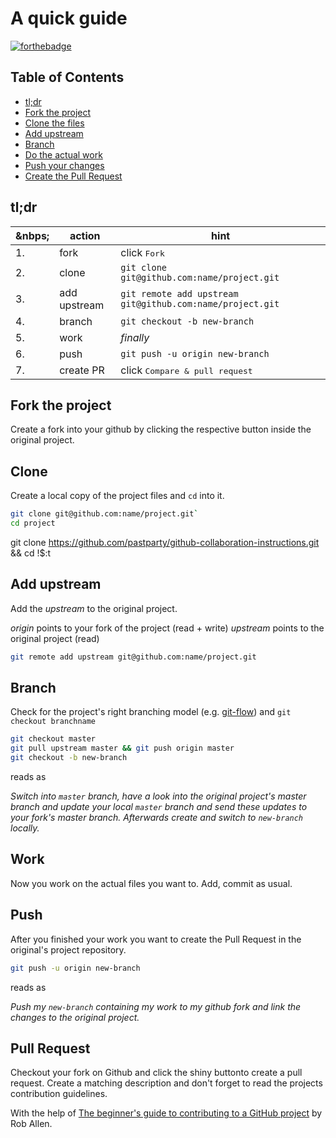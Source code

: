 # A quick guide

[![forthebadge](https://forthebadge.com/images/badges/made-with-crayons.svg)](https://forthebadge.com)

## Table of Contents
* [tl;dr](#tl-dr)
* [Fork the project](#fork-the-project)
* [Clone the files](#clone-the-files)
* [Add upstream](#add-upstream)
* [Branch](#branch)
* [Do the actual work](#do-the-actual-work)
* [Push your changes](#push-your-changes)
* [Create the Pull Request](#create-the-pull-request)


## tl;dr
|&nbps;| action       | hint                                                      |
|------|--------------|-----------------------------------------------------------|
| 1.   | fork         | click <kbd>Fork</kbd>                                     |
| 2.   | clone        | `git clone git@github.com:name/project.git`               |
| 3.   | add upstream | `git remote add upstream git@github.com:name/project.git` |
| 4.   | branch       | `git checkout -b new-branch`                              |
| 5.   | work         | _finally_                                                 |
| 6.   | push         | `git push -u origin new-branch`                           |
| 7.   | create PR    | click <kbd>Compare & pull request</kbd>                   |


## Fork the project

Create a fork into your github by clicking the respective button inside the original project.

## Clone

Create a local copy of the project files and `cd` into it.

```bash
git clone git@github.com:name/project.git`
cd project
```

git clone https://github.com/pastparty/github-collaboration-instructions.git && cd !$:t

## Add upstream

Add the _upstream_ to the original project.

_origin_ points to your fork of the project (read + write)
_upstream_ points to the original project (read)

```bash
git remote add upstream git@github.com:name/project.git
```

## Branch 

Check for the project's right branching model (e.g. [git-flow](https://nvie.com/posts/a-successful-git-branching-model/)) and `git checkout branchname` 

```bash
git checkout master
git pull upstream master && git push origin master
git checkout -b new-branch
```
reads as

_Switch into `master` branch, have a look into the original project's master branch and update your local `master` branch and send these updates to your fork's master branch. Afterwards create and switch to `new-branch` locally._

## Work

Now you work on the actual files you want to. 
Add, commit as usual.

## Push

After you finished your work you want to create the Pull Request in the original's project repository.

```bash
git push -u origin new-branch
```

reads as

_Push my `new-branch` containing my work to my github fork and link the changes to the original project._

## Pull Request

Checkout your fork on Github and click the shiny buttonto create a pull request.
Create a matching description and don't forget to read the projects contribution guidelines.


With the help of [The beginner's guide to contributing to a GitHub project](https://akrabat.com/the-beginners-guide-to-contributing-to-a-github-project/) by Rob Allen.